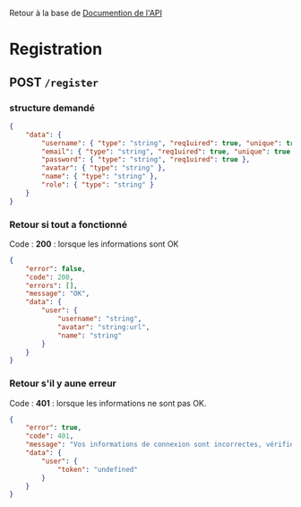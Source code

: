 Retour à la base de [Documention de l'API](documentation-api.md)


# Registration

## POST `/register`

### structure demandé

```json
{
    "data": {
        "username": { "type": "string", "req1uired": true, "unique": true },
        "email": { "type": "string", "req1uired": true, "unique": true },
        "password": { "type": "string", "req1uired": true },
        "avatar": { "type": "string" },
        "name": { "type": "string" },
        "role": { "type": "string" }
    }
}
```

### Retour si tout a fonctionné

Code : **200** : lorsque les informations sont OK

```json
{
    "error": false,
    "code": 200,
    "errors": [],
    "message": "OK",
    "data": {
        "user": {
            "username": "string",
            "avatar": "string:url",
            "name": "string"
        }
    }
}
```

### Retour s'il y aune erreur

Code : **401** : lorsque les informations ne sont pas OK.

```json
{
    "error": true,
    "code": 401,
    "message": "Vos informations de connexion sont incorrectes, vérifiez votre utilisateur et mot de passe.",
    "data": {
        "user": {
            "token": "undefined"
        }
    }
}
```